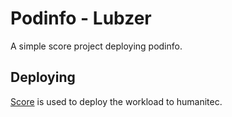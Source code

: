 # Podinfo - Lubzer

A simple score project deploying podinfo.

## Deploying

[Score](https://score.dev/) is used to deploy the workload to humanitec.
